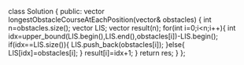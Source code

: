 class Solution {
public:
vector<int> longestObstacleCourseAtEachPosition(vector<int>& obstacles) {
int n=obstacles.size();
vector<int> LIS;
vector<int> result(n);
for(int i=0;i<n;i++){
int idx=upper_bound(LIS.begin(),LIS.end(),obstacles[i])-LIS.begin();
if(idx==LIS.size()){
LIS.push_back(obstacles[i]);
}else{
LIS[idx]=obstacles[i];
}
result[i]=idx+1;
}
return res;
}
};